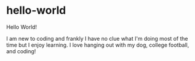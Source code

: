 # hello-world

Hello World!

I am new to coding and frankly I have no clue what I'm doing most of the time but I enjoy learning.
I love hanging out with my dog, college football, and coding!

